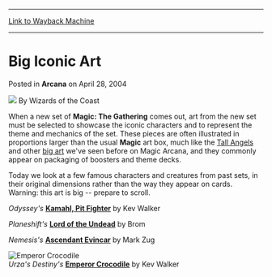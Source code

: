 
---
[Link to Wayback Machine](https://web.archive.org/web/20220627185848/https://magic.wizards.com/en/articles/archive/arcana/big-iconic-art-2004-04-28)

[_metadata_:author]:- "Wizards of the Coast"
[_metadata_:description]:- "When a new set of Magic: The Gathering comes out, art from the new set must be selected to showcase the iconic characters and to represent the theme and mechanics of the set. These pieces are often illustrated in proportions larger than the usual Magic art box, much like the Tall Angels and other big art we've seen before on Magic Arcana, and they commonly appear on packaging"
[_metadata_:generator]:- "Drupal 7 (http://drupal.org)"
[_metadata_:node]:- "606756"
[_metadata_:publish_date]:- "2004-04-28"
[_metadata_:source]:- "div-main-content"
[_metadata_:title]:- "Big Iconic Art"
[_metadata_:wayback_capture_timestamp]:- "2022-06-27 18:58:48"
[_metadata_:wayback_raw_url]:- "https://web.archive.org/web/20220627185848id_/https://magic.wizards.com/en/articles/archive/arcana/big-iconic-art-2004-04-28"
[_metadata_:wayback_url]:- "https://magic.wizards.com/en/articles/archive/arcana/big-iconic-art-2004-04-28"
---


Big Iconic Art
==============



 Posted in **Arcana**
 on April 28, 2004 






![](https://media.magic.wizards.com/styles/auth_small/public/images/person/wizards_author.jpg)
By Wizards of the Coast











When a new set of **Magic: The Gathering** comes out, art from the new set must be selected to showcase the iconic characters and to represent the theme and mechanics of the set. These pieces are often illustrated in proportions larger than the usual **Magic** art box, much like the [Tall Angels](/en/articles/archive/tall-angels-2004-02-26) and other [big art](/en/articles/archive/more-darksteel-big-art-2004-04-14) we've seen before on Magic Arcana, and they commonly appear on packaging of boosters and theme decks.

Today we look at a few famous characters and creatures from past sets, in their original dimensions rather than the way they appear on cards. Warning: this art is big -- prepare to scroll.

  
*Odyssey's* 
**[Kamahl, Pit Fighter](https://gatherer.wizards.com/Pages/Card/Details.aspx?name=Kamahl%2C+Pit+Fighter)** by Kev Walker 

  
*Planeshift's* 
**[Lord of the Undead](https://gatherer.wizards.com/Pages/Card/Details.aspx?name=Lord+of+the+Undead)** by Brom 

  
*Nemesis's* 
**[Ascendant Evincar](https://gatherer.wizards.com/Pages/Card/Details.aspx?name=Ascendant+Evincar)** by Mark Zug 

![Emperor Crocodile](https://media.magic.wizards.com/image_legacy_migration/magic/images/mtgcom/arcana300/bigart_emperorcrocodile.jpg)  
*Urza's Destiny's* 
**[Emperor Crocodile](https://gatherer.wizards.com/Pages/Card/Details.aspx?name=Emperor+Crocodile)** by Kev Walker 







